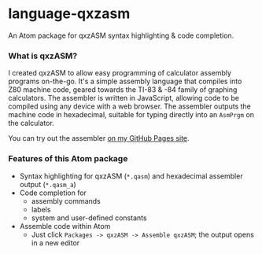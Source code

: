 # language-qxzasm

An Atom package for qxzASM syntax highlighting & code completion.

### What is qxzASM?

I created qxzASM to allow easy programming of calculator assembly programs on-the-go. It's a simple assembly language that compiles into Z80 machine code, geared towards the TI-83 & -84 family of graphing calculators. The assembler is written in JavaScript, allowing code to be compiled using any device with a web browser. The assembler outputs the machine code in hexadecimal, suitable for typing directly into an `AsmPrgm` on the calculator.

You can try out the assembler [on my GitHub Pages site](http://qxzcode.github.io/tiasm/).

### Features of this Atom package
 - Syntax highlighting for qxzASM (`*.qasm`) and hexadecimal assembler output (`*.qasm_a`)
 - Code completion for
   - assembly commands
   - labels
   - system and user-defined constants
 - Assemble code within Atom
   - Just click `Packages -> qxzASM -> Assemble qxzASM`; the output opens in a new editor
